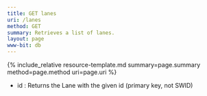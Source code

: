 ```yaml
---
title: GET lanes
uri: /lanes
method: GET
summary: Retrieves a list of lanes.
layout: page
www-bit: db
---
```


{% include_relative resource-template.md summary=page.summary method=page.method uri=page.uri %}


* id
: Returns the Lane with the given id (primary key, not SWID)
